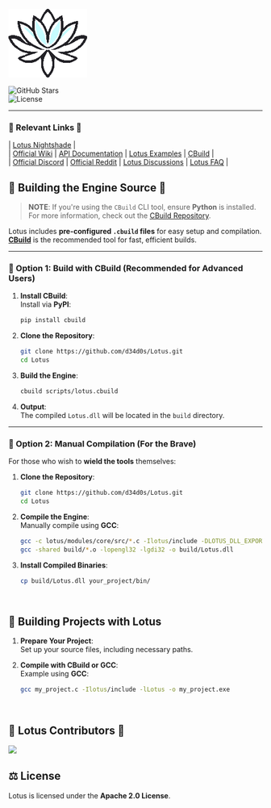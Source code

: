 ![Lotus](lotus/assets/logo.png)

![GitHub Stars](https://img.shields.io/github/stars/d34d0s/Lotus?style=flat&label=stars)  
![License](https://img.shields.io/badge/license-apache%2Flibpng-green.svg)  

---

### 🪷 Relevant Links 🪷

| [Lotus Nightshade](https://github.com/d34d0s/Lotus/tree/nightshade) |  
| [Official Wiki](https://github.com/d34d0s/Lotus/wiki) | [API Documentation](https://github.com/d34d0s/Lotus/wiki/Lotus-API-Docs) | [Lotus Examples](https://github.com/d34d0s/Lotus/tree/nightshade/examples) | [CBuild](https://github.com/d34d0s/CBuild) |  
| [Official Discord](https://discord.gg/kreGBCVsQQ) | [Official Reddit](https://www.reddit.com/r/LotusEngine/) | [Lotus Discussions](https://github.com/d34d0s/Lotus/discussions) | [Lotus FAQ](https://github.com/d34d0s/Lotus/wiki/Lotus-FAQ) |  


## 🪷 Building the Engine Source 🪷  

> **NOTE**: If you're using the `CBuild` CLI tool, ensure **Python** is installed. For more information, check out the [CBuild Repository](https://github.com/d34d0s/CBuild).

Lotus includes **pre-configured `.cbuild` files** for easy setup and compilation. **[CBuild](https://github.com/d34d0s/CBuild)** is the recommended tool for fast, efficient builds.

---

### 🪷 Option 1: Build with **CBuild** (Recommended for Advanced Users)

1. **Install CBuild**:  
   Install via **PyPI**:  
   ```bash
   pip install cbuild
   ```

2. **Clone the Repository**:  
   ```bash
   git clone https://github.com/d34d0s/Lotus.git
   cd Lotus
   ```

3. **Build the Engine**:  
   ```bash
   cbuild scripts/lotus.cbuild
   ```

4. **Output**:  
   The compiled `Lotus.dll` will be located in the `build` directory.

---

### 🪷 Option 2: Manual Compilation (For the Brave)

For those who wish to **wield the tools** themselves:

1. **Clone the Repository**:  
   ```bash
   git clone https://github.com/d34d0s/Lotus.git
   cd Lotus
   ```

2. **Compile the Engine**:  
   Manually compile using **GCC**:  
   ```bash
   gcc -c lotus/modules/core/src/*.c -Ilotus/include -DLOTUS_DLL_EXPORT -o build/*.o
   gcc -shared build/*.o -lopengl32 -lgdi32 -o build/Lotus.dll
   ```

3. **Install Compiled Binaries**:  
   ```bash
   cp build/Lotus.dll your_project/bin/
   ```

<br>

## 🪷 Building Projects with **Lotus**

1. **Prepare Your Project**:  
   Set up your source files, including necessary paths.

2. **Compile with CBuild or GCC**:  
   Example using **GCC**:  
   ```bash
   gcc my_project.c -Ilotus/include -lLotus -o my_project.exe
   ```

<br>

## 🪷 Lotus Contributors 🪷

<a href="https://github.com/d34d0s/Lotus/graphs/contributors">
  <img src="https://contrib.rocks/image?repo=d34d0s/Lotus&max=500&columns=20&anon=1" />
</a>

<br>

## ⚖️ License

Lotus is licensed under the **Apache 2.0 License**.
